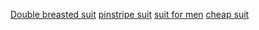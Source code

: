 <a href="https://suitsoutlest.com">Double breasted suit</a>
<a href="https://suitsoutlest.com">pinstripe suit</a>
<a href="https://suitsoutlest.com">suit for men</a>
<a href="https://suitsoutlest.com">cheap suit</a>

